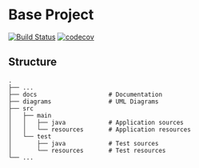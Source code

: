 # Base Project
[![Build Status](https://travis-ci.org/blue27386666/BaseProject.svg?branch=master)](https://travis-ci.org/blue27386666/BaseProject)
[![codecov](https://codecov.io/gh/blue27386666/BaseProject/branch/master/graph/badge.svg)](https://codecov.io/gh/blue27386666/BaseProject)

## Structure
```
.
├── ...
├── docs                    # Documentation
├── diagrams                # UML Diagrams
├── src
│   ├── main
│   │   ├── java            # Application sources
│   │   └── resources       # Application resources
│   └── test
│       ├── java            # Test sources
│       └── resources       # Test resources
└── ...
```
